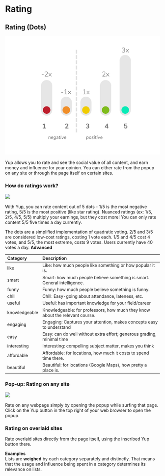 # Rating

## Rating \(Dots\)

![](../.gitbook/assets/dotgraphw%20%281%29.png)

Yup allows you to rate and see the social value of all content, and earn money and influence for your opinion. You can either rate from the popup on any site or through the page itself on certain sites.

### How do ratings work?

![](https://github.com/Yup-io/yup_docs/tree/24938ac610bbd465109806ec69fb9e97054f2399/media/dotgraphw.png)

With Yup, you can rate content out of 5 dots - 1/5 is the most negative rating, 5/5 is the most positive \(like star rating\). Nuanced ratings \(ex: 1/5, 2/5, 4/5, 5/5\) multiply your earnings, but they cost more! You can only rate content 5/5 five times a day currently.

The dots are a simplified implementation of quadratic voting. 2/5 and 3/5 are considered low-cost ratings, costing 1 vote each. 1/5 and 4/5 cost 4 votes, and 5/5, the most extreme, costs 9 votes. Users currently have 40 votes a day. **Advanced**

| Category | Description |
| :--- | :--- |
| like | Like: how much people like something or how popular it is. |
| smart | Smart: how much people believe something is smart. General intelligence. |
| funny | Funny: how much people believe something is funny. |
| chill | Chill: Easy-going about attendance, lateness, etc. |
| useful | Useful: has important knowledge for your field/career |
| knowledgeable | Knowledgeable: for professors, how much they know about the relevant course. |
| engaging | Engaging:  Captures your attention, makes concepts easy to understand |
| easy | Easy: can do well without extra effort;  generous grading, minimal time |
| interesting | Interesting: compelling subject matter, makes you think |
| affordable | Affordable: for locations, how much it costs to spend time there. |
| beautiful | Beautiful: for locations \(Google Maps\), how pretty a place is. |

### Pop-up: Rating on any site

![](https://github.com/Yup-io/yup_docs/tree/24938ac610bbd465109806ec69fb9e97054f2399/media/twitdemo.gif)

Rate on any webpage simply by opening the popup while surfing that page. Click on the Yup button in the top right of your web browser to open the popup.

### Rating on overlaid sites

Rate overlaid sites directly from the page itself, using the inscribed Yup button there.

**Examples**  
Lists are **weighed** by each category separately and distinctly. That means that the usage and influence being spent in a category determines its relevance on lists.

